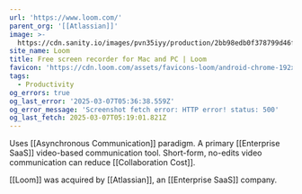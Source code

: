 ```yaml
---
url: 'https://www.loom.com/'
parent_org: '[[Atlassian]]'
image: >-
  https://cdn.sanity.io/images/pvn35iyy/production/2bb98edb0f378799d46fc7aa3564b9ad28604073-1200x627.png
site_name: Loom
title: Free screen recorder for Mac and PC | Loom
favicon: 'https://cdn.loom.com/assets/favicons-loom/android-chrome-192x192.png'
tags:
  - Productivity
og_errors: true
og_last_error: '2025-03-07T05:36:38.559Z'
og_error_message: 'Screenshot fetch error: HTTP error! status: 500'
og_last_fetch: 2025-03-07T05:19:01.821Z
---
```


Uses [[Asynchronous Communication]] paradigm.  A primary [[Enterprise SaaS]] video-based communication tool.  Short-form, no-edits video communication can reduce [[Collaboration Cost]]. 

[[Loom]] was acquired by [[Atlassian]], an [[Enterprise SaaS]] company.  





